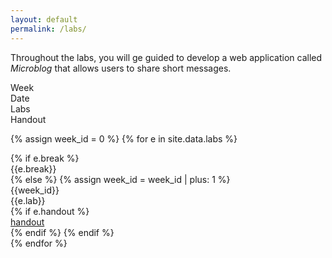 ```yaml
---
layout: default
permalink: /labs/
---
```


Throughout the labs, you will ge guided to develop a web application called *Microblog* that allows users to share short messages.

<div class="week hrow">
    <div class="week_id">Week</div>
    <div class="date">Date</div>
	<div class="topic">Labs</div>
    <div class="notes">Handout</div>
</div>

{% assign week_id = 0 %}
{% for e in site.data.labs %}
<div class="week {% cycle "odd", "even" %}">
    {% if e.break %}
    <div class="week_id"></div>
    <div class="date"></div>
	<div class="topic">{{e.break}}</div>
    {% else %}
    {% assign week_id = week_id | plus: 1 %}
    <div class="week_id">{{week_id}}</div>
    <div class="date"></div>
	<div class="topic">{{e.lab}}</div>
    {% if e.handout %}
    <div class="notes"><a href="{{e.handout}}">handout</a></div>
    {% endif %}
    {% endif %}
</div>
{% endfor %}

<script type="text/javascript">
   make_schedule("20170102",7,0);
</script>
   


